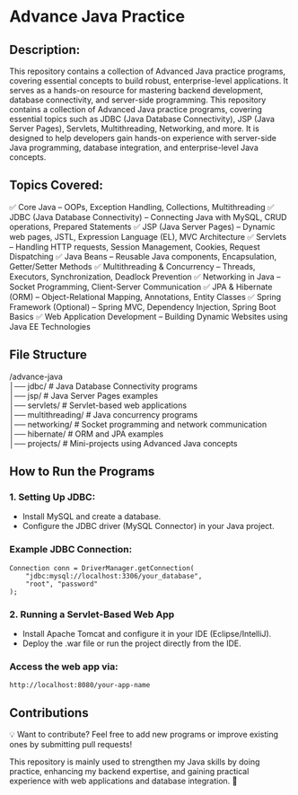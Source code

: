 # Advance Java Practice

## Description:
This repository contains a collection of Advanced Java practice programs, covering essential concepts to build robust, enterprise-level applications. 
It serves as a hands-on resource for mastering backend development, database connectivity, and server-side programming.
This repository contains a collection of Advanced Java practice programs, covering essential topics such as JDBC (Java Database Connectivity), JSP (Java Server Pages), Servlets, Multithreading, Networking, and more.
It is designed to help developers gain hands-on experience with server-side Java programming, database integration, and enterprise-level Java concepts.

## Topics Covered:
✅ Core Java – OOPs, Exception Handling, Collections, Multithreading
✅ JDBC (Java Database Connectivity) – Connecting Java with MySQL, CRUD operations, Prepared Statements
✅ JSP (Java Server Pages) – Dynamic web pages, JSTL, Expression Language (EL), MVC Architecture
✅ Servlets – Handling HTTP requests, Session Management, Cookies, Request Dispatching
✅ Java Beans – Reusable Java components, Encapsulation, Getter/Setter Methods
✅ Multithreading & Concurrency – Threads, Executors, Synchronization, Deadlock Prevention
✅ Networking in Java – Socket Programming, Client-Server Communication
✅ JPA & Hibernate (ORM) – Object-Relational Mapping, Annotations, Entity Classes
✅ Spring Framework (Optional) – Spring MVC, Dependency Injection, Spring Boot Basics
✅ Web Application Development – Building Dynamic Websites using Java EE Technologies

## File Structure
/advance-java <br>
│── jdbc/              # Java Database Connectivity programs <br>
│── jsp/               # Java Server Pages examples <br>
│── servlets/          # Servlet-based web applications <br>
│── multithreading/    # Java concurrency programs <br>
│── networking/        # Socket programming and network communication <br>
│── hibernate/         # ORM and JPA examples <br>
│── projects/          # Mini-projects using Advanced Java concepts <br>

## How to Run the Programs
### 1. Setting Up JDBC:
- Install MySQL and create a database.
- Configure the JDBC driver (MySQL Connector) in your Java project.
### Example JDBC Connection:
````
Connection conn = DriverManager.getConnection(
    "jdbc:mysql://localhost:3306/your_database",
    "root", "password"
);
````
### 2. Running a Servlet-Based Web App
- Install Apache Tomcat and configure it in your IDE (Eclipse/IntelliJ).
- Deploy the .war file or run the project directly from the IDE.
### Access the web app via:
````
http://localhost:8080/your-app-name
````

## Contributions
💡 Want to contribute? Feel free to add new programs or improve existing ones by submitting pull requests!

This repository is mainly used to strengthen my Java skills by doing practice, enhancing my backend expertise, and gaining practical experience with web applications and database integration. 🚀
